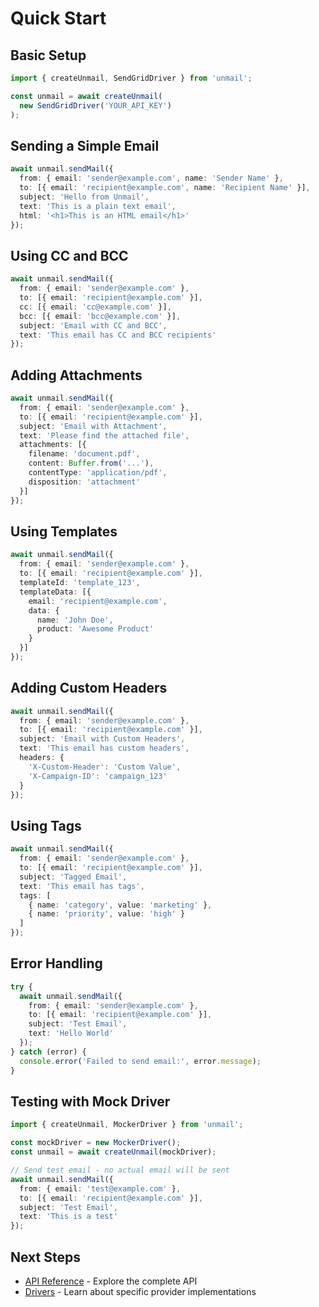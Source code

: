 # Quick Start

## Basic Setup

```typescript
import { createUnmail, SendGridDriver } from 'unmail';

const unmail = await createUnmail(
  new SendGridDriver('YOUR_API_KEY')
);
```

## Sending a Simple Email

```typescript
await unmail.sendMail({
  from: { email: 'sender@example.com', name: 'Sender Name' },
  to: [{ email: 'recipient@example.com', name: 'Recipient Name' }],
  subject: 'Hello from Unmail',
  text: 'This is a plain text email',
  html: '<h1>This is an HTML email</h1>'
});
```

## Using CC and BCC

```typescript
await unmail.sendMail({
  from: { email: 'sender@example.com' },
  to: [{ email: 'recipient@example.com' }],
  cc: [{ email: 'cc@example.com' }],
  bcc: [{ email: 'bcc@example.com' }],
  subject: 'Email with CC and BCC',
  text: 'This email has CC and BCC recipients'
});
```

## Adding Attachments

```typescript
await unmail.sendMail({
  from: { email: 'sender@example.com' },
  to: [{ email: 'recipient@example.com' }],
  subject: 'Email with Attachment',
  text: 'Please find the attached file',
  attachments: [{
    filename: 'document.pdf',
    content: Buffer.from('...'),
    contentType: 'application/pdf',
    disposition: 'attachment'
  }]
});
```

## Using Templates

```typescript
await unmail.sendMail({
  from: { email: 'sender@example.com' },
  to: [{ email: 'recipient@example.com' }],
  templateId: 'template_123',
  templateData: [{
    email: 'recipient@example.com',
    data: {
      name: 'John Doe',
      product: 'Awesome Product'
    }
  }]
});
```

## Adding Custom Headers

```typescript
await unmail.sendMail({
  from: { email: 'sender@example.com' },
  to: [{ email: 'recipient@example.com' }],
  subject: 'Email with Custom Headers',
  text: 'This email has custom headers',
  headers: {
    'X-Custom-Header': 'Custom Value',
    'X-Campaign-ID': 'campaign_123'
  }
});
```

## Using Tags

```typescript
await unmail.sendMail({
  from: { email: 'sender@example.com' },
  to: [{ email: 'recipient@example.com' }],
  subject: 'Tagged Email',
  text: 'This email has tags',
  tags: [
    { name: 'category', value: 'marketing' },
    { name: 'priority', value: 'high' }
  ]
});
```

## Error Handling

```typescript
try {
  await unmail.sendMail({
    from: { email: 'sender@example.com' },
    to: [{ email: 'recipient@example.com' }],
    subject: 'Test Email',
    text: 'Hello World'
  });
} catch (error) {
  console.error('Failed to send email:', error.message);
}
```

## Testing with Mock Driver

```typescript
import { createUnmail, MockerDriver } from 'unmail';

const mockDriver = new MockerDriver();
const unmail = await createUnmail(mockDriver);

// Send test email - no actual email will be sent
await unmail.sendMail({
  from: { email: 'test@example.com' },
  to: [{ email: 'recipient@example.com' }],
  subject: 'Test Email',
  text: 'This is a test'
});
```

## Next Steps

- [API Reference](/api/core) - Explore the complete API
- [Drivers](/drivers/overview) - Learn about specific provider implementations
